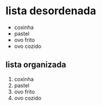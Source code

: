 <!DOCTYPE html>
<html lang="pt-br">
     <head>
     <meta charset="UTF-8">
          <title>Atividade</title>
     </head>
<body>
     <h1>lista desordenada</h1>
    <ul type="square">
      <li>coxinha</li>
      <li>pastel</li>
      <li>ovo frito</li>
      <li>ovo cozido</li>
    </ul>
      <h2>lista organizada</h2>
          <ol>
            <li>coxinha</li>
            <li>pastel</li>
            <li>ovo frito</li>
            <li>ovo cozido</li>
          </ol>
</body>
